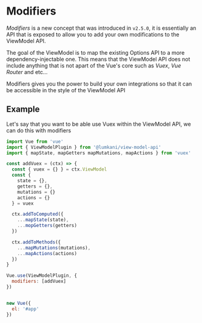 # Modifiers <Badge text="+v2.5.0" />

*Modifiers* is a new concept that was introduced in `v2.5.0`, it is essentially an API that is exposed to allow you to add your own modifications to the ViewModel API. 

The goal of the ViewModel is to map the existing Options API to a more dependency-injectable one. This means that the ViewModel API does not include anything that is not apart of the Vue's core such as *Vuex*, *Vue Router* and etc...

Modifiers gives you the power to build your own integrations so that it can be accessible in the style of the ViewModel API

## Example

Let's say that you want to be able use Vuex within the ViewModel API, we can do this with modifiers

```javascript
import Vue from 'vue'
import { ViewModelPlugin } from '@lumkani/view-model-api'
import { mapState, mapGetters mapMutations, mapActions } from 'vuex'

const addVuex = (ctx) => {
  const { vuex = {} } = ctx.ViewModel
  const {
    state = {},
    getters = {},
    mutations = {}
    actions = {}
  } = vuex

  ctx.addToComputed({
    ...mapState(state),
    ...mopGetters(getters)
  })

  ctx.addToMethods({
    ...mapMutations(mutations),
    ...mapActions(actions)
  })
}

Vue.use(ViewModelPlugin, {
  modifiers: [addVuex]
})


new Vue({
  el: '#app'
})
```
